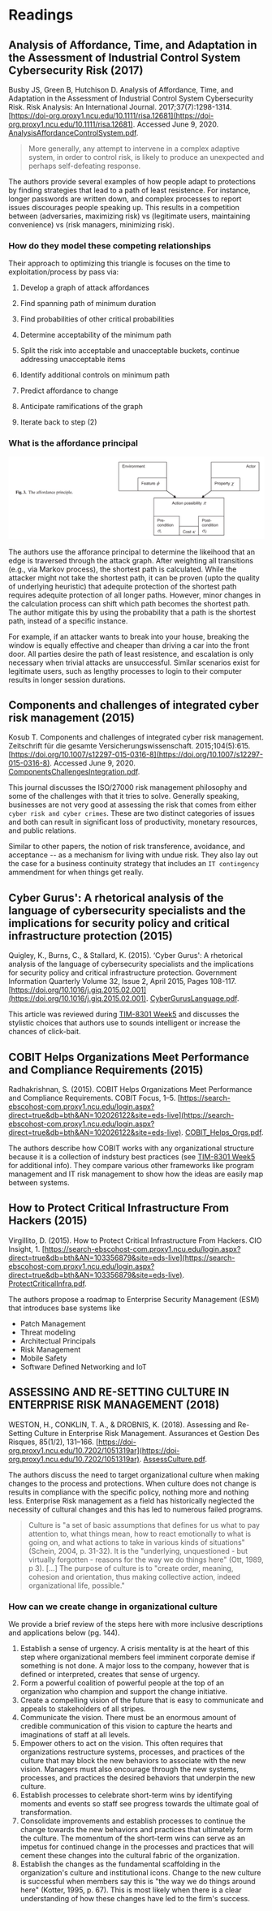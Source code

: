 # Readings

## Analysis of Affordance, Time, and Adaptation in the Assessment of Industrial Control System Cybersecurity Risk (2017)

Busby JS, Green B, Hutchison D. Analysis of Affordance, Time, and Adaptation in the Assessment of Industrial Control System Cybersecurity Risk. Risk Analysis: An International Journal. 2017;37(7):1298-1314. [https://doi-org.proxy1.ncu.edu/10.1111/risa.12681](https://doi-org.proxy1.ncu.edu/10.1111/risa.12681). Accessed June 9, 2020. [AnalysisAffordanceControlSystem.pdf](AnalysisAffordanceControlSystem.pdf).

> More generally, any attempt to intervene in a complex adaptive system, in order to control risk, is likely to produce an unexpected and perhaps self-defeating response.

The authors provide several examples of how people adapt to protections by finding strategies that lead to a path of least resistence.  For instance, longer passwords are written down, and complex processes to report issues discourages people speaking up.  This results in a competition between (adversaries, maximizing risk) vs (legitimate users, maintaining convenience) vs (risk managers, minimizing risk).

### How do they model these competing relationships

Their approach to optimizing this triangle is focuses on the time to exploitation/process by pass via:

1. Develop a graph of attack affordances

2. Find spanning path of minimum duration

3. Find probabilities of other critical probabilities

4. Determine acceptability of the minimum path

5. Split the risk into acceptable and unacceptable buckets, continue addressing unacceptable items

6. Identify additional controls on minimum path

7. Predict affordance to change

8. Anticipate ramifications of the graph

9. Iterate back to step (2)

### What is the affordance principal

![affordance_prinicpal.png](affordance_prinicpal.png)

The authors use the afforance principal to determine the likeihood that an edge is traversed through the attack graph.  After weighting all transitions (e.g., via Markov process), the shortest path is calculated.  While the attacker might not take the shortest path, it can be proven (upto the quality of underlying heuristic) that adequite protection of the shortest path requires adequite protection of all longer paths.  However, minor changes in the calculation process can shift which path becomes the shortest path.  The author mitigate this by using the probability that a path is the shortest path, instead of a specific instance.

For example, if an attacker wants to break into your house, breaking the window is equally effective and cheaper than driving a car into the front door.  All parties desire the path of least resistence, and escalation is only necessary when trivial attacks are unsuccessful.  Similar scenarios exist for legitimate users, such as lengthy processes to login to their computer results in longer session durations.

## Components and challenges of integrated cyber risk management (2015)

Kosub T. Components and challenges of integrated cyber risk management. Zeitschrift für die gesamte Versicherungswissenschaft. 2015;104(5):615. [https://doi.org/10.1007/s12297-015-0316-8](https://doi.org/10.1007/s12297-015-0316-8). Accessed June 9, 2020. [ComponentsChallengesIntegration.pdf](ComponentsChallengesIntegration.pdf).

This journal discusses the ISO/27000 risk management philosophy and some of the challenges with that it tries to solve.  Generally speaking, businesses are not very good at assessing the risk that comes from either `cyber risk and cyber crimes`.  These are two distinct categories of issues and both can result in significant loss of productivity, monetary resources, and public relations.

Similar to other papers, the notion of risk transference, avoidance, and acceptance -- as a mechanism for living with undue risk.  They also lay out the case for a business continuity strategy that includes an `IT contingency` ammendment for when things get really.

## Cyber Gurus': A rhetorical analysis of the language of cybersecurity specialists and the implications for security policy and critical infrastructure protection (2015)

Quigley, K., Burns, C., & Stallard, K. (2015). ‘Cyber Gurus': A rhetorical analysis of the language of cybersecurity specialists and the implications for security policy and critical infrastructure protection. Government Information Quarterly Volume 32, Issue 2, April 2015, Pages 108-117. [https://doi.org/10.1016/j.giq.2015.02.001](https://doi.org/10.1016/j.giq.2015.02.001). [CyberGurusLanguage.pdf](CyberGurusLanguage.pdf).

This article was reviewed during [TIM-8301 Week5](https://github.com/dr-natetorious/TIM-8301-Principals_of_CyberSecurity/blob/master/Week5_AppraiseRisk/Readings/README.md#cyber-gurus-a-rhetorical-analysis-of-the-language-of-cybersecurity-specialists-and-the-implications-for-security-policy-and-critical-infrastructure-protection-2015) and discusses the stylistic choices that authors use to sounds intelligent or increase the chances of click-bait.

## COBIT Helps Organizations Meet Performance and Compliance Requirements (2015)

Radhakrishnan, S. (2015). COBIT Helps Organizations Meet Performance and Compliance Requirements. COBIT Focus, 1–5. [https://search-ebscohost-com.proxy1.ncu.edu/login.aspx?direct=true&db=bth&AN=102026122&site=eds-live](https://search-ebscohost-com.proxy1.ncu.edu/login.aspx?direct=true&db=bth&AN=102026122&site=eds-live). [COBIT_Helps_Orgs.pdf](COBIT_Helps_Orgs.pdf).

The authors describe how COBIT works with any organizational structure because it is a collection of indstury best practices (see [TIM-8301 Week5](https://github.com/dr-natetorious/TIM-8301-Principals_of_CyberSecurity/blob/master/Week5_AppraiseRisk/Readings/README.md#towards-a-theoretical-foundation-of-it-governance---the-cobit-5-case-2015) for additional info).  They compare various other frameworks like program management and IT risk management to show how the ideas are easily map between systems.

## How to Protect Critical Infrastructure From Hackers (2015)

Virgillito, D. (2015). How to Protect Critical Infrastructure From Hackers. CIO Insight, 1. [https://search-ebscohost-com.proxy1.ncu.edu/login.aspx?direct=true&db=bth&AN=103356879&site=eds-live](https://search-ebscohost-com.proxy1.ncu.edu/login.aspx?direct=true&db=bth&AN=103356879&site=eds-live). [ProtectCriticalInfra.pdf](ProtectCriticalInfra.pdf).

The authors propose a roadmap to Enterprise Security Management (ESM) that introduces base systems like

- Patch Management
- Threat modeling
- Architectual Principals
- Risk Management
- Mobile Safety
- Software Defined Networking and IoT

## ASSESSING AND RE-SETTING CULTURE IN ENTERPRISE RISK MANAGEMENT (2018)

WESTON, H., CONKLIN, T. A., & DROBNIS, K. (2018). Assessing and Re-Setting Culture in Enterprise Risk Management. Assurances et Gestion Des Risques, 85(1/2), 131–166. [https://doi-org.proxy1.ncu.edu/10.7202/1051319ar](https://doi-org.proxy1.ncu.edu/10.7202/1051319ar). [AssessCulture.pdf](AssessCulture.pdf).

The authors discuss the need to target organizational culture when making changes to the process and protections.  When culture does not change is results in compliance with the specific policy, nothing more and nothing less.  Enterprise Risk management as a field has historically neglected the necessity of cultural changes and this has led to numerous failed programs.

> Culture is "a set of basic assumptions that defines for us what to pay attention to, what things mean, how to react emotionally to what is going on, and what actions to take in various kinds of situations" (Schein, 2004, p. 31-32). It is the "underlying, unquestioned - but virtually forgotten - reasons for the way we do things here" (Ott, 1989, p 3). [...] The purpose of culture is to "create order, meaning, cohesion and orientation, thus making collective action, indeed organizational life, possible."

### How can we create change in organizational culture

We provide a brief review of the steps here with more inclusive descriptions and applications below (pg. 144).

1. Establish a sense of urgency. A crisis mentality is at the heart of this step where organizational members feel imminent corporate demise if something is not done. A major loss to the company, however that is defined or interpreted, creates that sense of urgency.
2. Form a powerful coalition of powerful people at the top of an organization who champion and support the change initiative.
3. Create a compelling vision of the future that is easy to communicate and appeals to stakeholders of all stripes.
4. Communicate the vision. There must be an enormous amount of credible communication of this vision to capture the hearts and imaginations of staff at all levels.
5. Empower others to act on the vision. This often requires that organizations restructure systems, processes, and practices of the culture that may block the new behaviors to associate with the new vision. Managers must also encourage through the new systems, processes, and practices the desired behaviors that underpin the new culture.
6. Establish processes to celebrate short-term wins by identifying moments and events so staff see progress towards the ultimate goal of transformation.
7. Consolidate improvements and establish processes to continue the change towards the new behaviors and practices that ultimately form the culture. The momentum of the short-term wins can serve as an impetus for continued change in the processes and practices that will cement these changes into the cultural fabric of the organization.
8. Establish the changes as the fundamental scaffolding in the organization's culture and institutional icons. Change to the new culture is successful when members say this is "the way we do things around here" (Kotter, 1995, p. 67). This is most likely when there is a clear understanding of how these changes have led to the firm's success.
